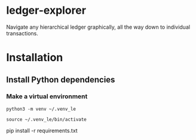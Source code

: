 # ledger-explorer
Navigate any hierarchical ledger graphically, all the way down to individual transactions.


# Installation

## Install Python dependencies

### Make a virtual environment

`python3 -m venv ~/.venv_le`

`source ~/.venv_le/bin/activate`

pip install -r requirements.txt

